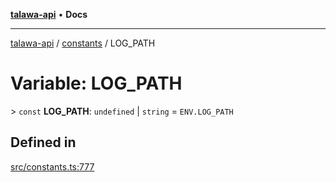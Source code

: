 [**talawa-api**](../../README.md) • **Docs**

***

[talawa-api](../../modules.md) / [constants](../README.md) / LOG\_PATH

# Variable: LOG\_PATH

\> `const` **LOG\_PATH**: `undefined` \| `string` = `ENV.LOG_PATH`

## Defined in

[src/constants.ts:777](https://github.com/PalisadoesFoundation/talawa-api/blob/0e711c6a6b57f55ab5776fc9c8edfc5ebc0b3d70/src/constants.ts#L777)
